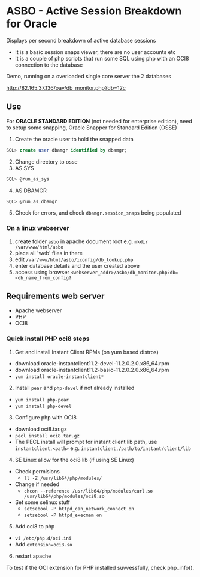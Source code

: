 # ASBO - Active Session Breakdown for Oracle

Displays per second breakdown of active database sessions

- It is a basic session snaps viewer, there are no user accounts etc
- It is a couple of php scripts that run some SQL using php with an OCI8 connection to the database

Demo, running on a overloaded single core server the 2 databases

http://82.165.37.136/oav/db_monitor.php?db=12c

## Use

For **ORACLE STANDARD EDITION** (not needed for enterprise edition), need to setup some snapping, Oracle Snapper for Standard Edition (OSSE)

1. Create the oracle user to hold the snapped data
```sql
SQL> create user dbamgr identified by dbamgr;
```
2. Change directory to osse
3. AS SYS
```sql
SQL> @run_as_sys
```
4. AS DBAMGR
```sql
SQL> @run_as_dbamgr
```
5. Check for errors, and check `dbamgr.session_snaps` being populated

### On a linux webserver

1. create folder `asbo` in apache document root e.g. `mkdir /var/www/html/asbo`
2. place all 'web' files in there
3. edit `/var/www/html/asbo/iconfig/db_lookup.php`
  1. enter database details and the user created above
4. access using browser
  `<webserver_addr>/asbo/db_monitor.php?db=<db_name_from_config?`

## Requirements web server

* Apache webserver
* PHP
* OCI8

### Quick install PHP oci8 steps

1. Get and install Instant Client RPMs (on yum based distros)
  * download oracle-instantclient11.2-devel-11.2.0.2.0.x86_64.rpm
  * download oracle-instantclient11.2-basic-11.2.0.2.0.x86_64.rpm
  * `yum install oracle-instantclient*`
2. Install `pear` and `php-devel` if not already installed
  * `yum install php-pear`
  * `yum install php-devel`
3. Configure php with OCI8
  * download oci8.tar.gz
  * `pecl install oci8.tar.gz`
  * The PECL install will prompt for instant client lib path, use `instantclient,<path>` e.g. `instantclient,/path/to/instant/client/lib`
4. SE Linux allow for the oci8 lib (if using SE Linux)
  * Check permisions
    * `ll -Z /usr/lib64/php/modules/`
  * Change if needed
    * `chcon --reference /usr/lib64/php/modules/curl.so /usr/lib64/php/modules/oci8.so`
  * Set some selinux stuff
    * `setsebool -P httpd_can_network_connect on`
    * `setsebool -P httpd_execmem on`
5. Add oci8 to php
  * `vi /etc/php.d/oci.ini`
  * Add `extension=oci8.so`
6. restart apache

To test if the OCI extension for PHP installed suvvessfully, check php_info().

